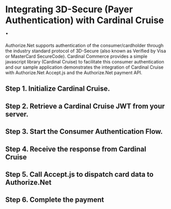 # Integrating 3D-Secure (Payer Authentication) with Cardinal Cruise . 

Authorize.Net supports authentication of the consumer/cardholder through the industry standard protocol of 3D-Secure (also known as Verified by Visa or MasterCard SecureCode).
Cardinal Commerce provides a simple javascript library (Cardinal Cruise) to facilitate this consumer authentication and our sample application demonstrates the integration of Cardinal Cruise with Authorize.Net Accept.js and the Authorize.Net payment API.

  

## Step 1. Initialize Cardinal Cruise.

  
## Step 2. Retrieve a Cardinal Cruise JWT from your server.

      
## Step 3.  Start the Consumer Authentication Flow.
  
  
## Step 4.  Receive the response from Cardinal Cruise  
  
  
## Step 5.  Call Accept.js to dispatch card data to Authorize.Net


## Step 6.  Complete the payment
 
